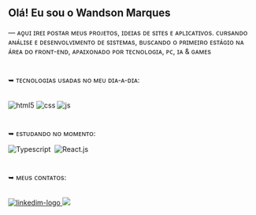 ## Olá! Eu sou o Wandson Marques
― ᴀǫᴜɪ ɪʀᴇɪ ᴘᴏsᴛᴀʀ ᴍᴇᴜs ᴘʀᴏᴊᴇᴛᴏs, ɪᴅᴇɪᴀs ᴅᴇ sɪᴛᴇs ᴇ ᴀᴘʟɪᴄᴀᴛɪᴠᴏs. ᴄᴜʀsᴀɴᴅᴏ ᴀɴᴀ́ʟɪsᴇ ᴇ ᴅᴇsᴇɴᴠᴏʟᴠɪᴍᴇɴᴛᴏ ᴅᴇ sɪsᴛᴇᴍᴀs, ʙᴜsᴄᴀɴᴅᴏ ᴏ ᴘʀɪᴍᴇɪʀᴏ ᴇsᴛᴀ́ɢɪᴏ ɴᴀ ᴀ́ʀᴇᴀ ᴅᴏ ғʀᴏɴᴛ-ᴇɴᴅ, ᴀᴘᴀɪxᴏɴᴀᴅᴏ ᴘᴏʀ ᴛᴇᴄɴᴏʟᴏɢɪᴀ, ᴘᴄ, ɪᴀ & ɢᴀᴍᴇs 

#
➥ ᴛᴇᴄɴᴏʟᴏɢɪᴀs ᴜsᴀᴅᴀs ɴᴏ ᴍᴇᴜ ᴅɪᴀ-ᴀ-ᴅɪᴀ:

<div style="display: inline_block"><br>
  <img align="center" alt="html5" src="https://img.shields.io/badge/HTML5-E34F26?style=for-the-badge&logo=html5&logoColor=white" />
  <img align="center" alt="css" src="https://img.shields.io/badge/CSS3-1572B6?style=for-the-badge&logo=css3&logoColor=white" />
  <img align="center" alt="js" src="https://img.shields.io/badge/JavaScript-F7DF1E?style=for-the-badge&logo=javascript&logoColor=black" />
</div>

#
➥ ᴇsᴛᴜᴅᴀɴᴅᴏ ɴᴏ ᴍᴏᴍᴇɴᴛᴏ:

![Typescript](https://img.shields.io/badge/-JavaScript-0D1117?style=for-the-badge&logo=javascript&labelColor=0D1117&textColor=0D1117)&nbsp;
![React.js](https://img.shields.io/badge/-React.js-0D1117?style=for-the-badge&logo=react&labelColor=0D1117)&nbsp;

#
➥ ᴍᴇᴜs ᴄᴏɴᴛᴀᴛᴏs:

<br>
<a href= "https://www.linkedin.com/in/wandson-jos%C3%A9-marques/"><img src="https://img.shields.io/badge/LinkedIn-0077B5?style=for-the-badge&logo=linkedin&logoColor=white" alt= "linkedim-logo"</a> 
<a href = "mailto:contatowanddxp@gmail.com"><img src="https://img.shields.io/badge/-Gmail-%23333?style=for-the-badge&logo=gmail&logoColor=white" target="_blank"></a>
<br>
